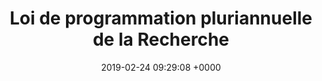 ---
title: Loi de programmation pluriannuelle de la Recherche
link: https://gouvernement-et-citoyens.consultation.etalab.gouv.fr/project/consultation-du-mesri/presentation/vers-une-loi-de-programmation-pluriannuelle-de-la-recherche
opendata: 
description: Consultation sur un projet de loi
outil:
- Cap Collectif
screenshot: mesri.png
date: 2019-02-24 09:29:08 +0000
in_progress: true
---